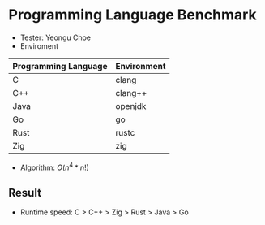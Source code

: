 # Programming Language Benchmark
- Tester: Yeongu Choe
- Enviroment


| Programming Language | Environment |
| -------------------- | ----------- |
| C                    | clang       |
| C++                  | clang++     |
| Java                 | openjdk     |
| Go                   | go          |
| Rust                 | rustc       |
| Zig                  | zig         |

- Algorithm: $O(n^4 * n!)$

## Result
- Runtime speed: C > C++ > Zig > Rust > Java > Go
